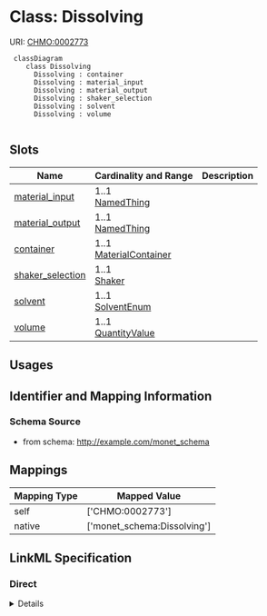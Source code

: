 # Class: Dissolving




URI: [CHMO:0002773](http://purl.obolibrary.org/obo/CHMO_0002773)




```mermaid
 classDiagram
    class Dissolving
      Dissolving : container
      Dissolving : material_input
      Dissolving : material_output
      Dissolving : shaker_selection
      Dissolving : solvent
      Dissolving : volume
      
```




<!-- no inheritance hierarchy -->


## Slots

| Name | Cardinality and Range  | Description  |
| ---  | ---  | --- |
| [material_input](material_input.md) | 1..1 <br/> [NamedThing](NamedThing.md)  |   |
| [material_output](material_output.md) | 1..1 <br/> [NamedThing](NamedThing.md)  |   |
| [container](container.md) | 1..1 <br/> [MaterialContainer](MaterialContainer.md)  |   |
| [shaker_selection](shaker_selection.md) | 1..1 <br/> [Shaker](Shaker.md)  |   |
| [solvent](solvent.md) | 1..1 <br/> [SolventEnum](SolventEnum.md)  |   |
| [volume](volume.md) | 1..1 <br/> [QuantityValue](QuantityValue.md)  |   |


## Usages



## Identifier and Mapping Information







### Schema Source


* from schema: http://example.com/monet_schema







## Mappings

| Mapping Type | Mapped Value |
| ---  | ---  |
| self | ['CHMO:0002773'] |
| native | ['monet_schema:Dissolving'] |


## LinkML Specification

<!-- TODO: investigate https://stackoverflow.com/questions/37606292/how-to-create-tabbed-code-blocks-in-mkdocs-or-sphinx -->

### Direct

<details>
```yaml
name: Dissolving
title: Dissolving
from_schema: http://example.com/monet_schema
aliases:
- dissolution-activity
rank: 1000
slots:
- material_input
- material_output
- container
- shaker_selection
- solvent
- volume
class_uri: CHMO:0002773

```
</details>

### Induced

<details>
```yaml
name: Dissolving
title: Dissolving
from_schema: http://example.com/monet_schema
aliases:
- dissolution-activity
rank: 1000
attributes:
  material_input:
    name: material_input
    title: material input
    examples:
    - value: somextract:6
    - value: soil:1
    from_schema: http://example.com/monet_schema
    aliases:
    - weighing-activity.source_material
    rank: 1000
    alias: material_input
    owner: Dissolving
    domain_of:
    - MatSampProc
    - Dissolving
    range: NamedThing
    required: true
    inlined: true
    inlined_as_list: true
  material_output:
    name: material_output
    title: material output
    examples:
    - value: somextract:7
    - value: somextract:6
    from_schema: http://example.com/monet_schema
    aliases:
    - weighing-activity.id
    rank: 1000
    alias: material_output
    owner: Dissolving
    domain_of:
    - MatSampProc
    - Dissolving
    range: NamedThing
    required: true
    inlined: true
    inlined_as_list: true
  container:
    name: container
    from_schema: http://example.com/monet_schema
    rank: 1000
    alias: container
    owner: Dissolving
    domain_of:
    - Dissolving
    range: MaterialContainer
    required: true
    inlined: true
    inlined_as_list: true
  shaker_selection:
    name: shaker_selection
    title: shaker selection
    from_schema: http://example.com/monet_schema
    rank: 1000
    alias: shaker_selection
    owner: Dissolving
    domain_of:
    - Dissolving
    range: Shaker
    required: true
    inlined: true
    inlined_as_list: true
  solvent:
    name: solvent
    title: solvent
    from_schema: http://example.com/monet_schema
    rank: 1000
    alias: solvent
    owner: Dissolving
    domain_of:
    - Dissolving
    range: SolventEnum
    required: true
  volume:
    name: volume
    title: volume
    from_schema: http://example.com/monet_schema
    rank: 1000
    alias: volume
    owner: Dissolving
    domain_of:
    - Dissolving
    range: QuantityValue
    required: true
    inlined: true
    inlined_as_list: true
class_uri: CHMO:0002773

```
</details>